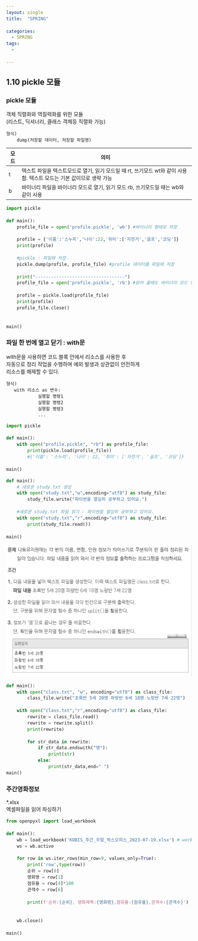 ```yaml
---
layout: single
title:  "SPRING"

categories:
  - SPRING
tags:
  - 
  
---
```

1.10 pickle 모듈
---


### pickle 모듈

객체 직렬화와 역질력화를 위한 모듈  
(리스트, 딕셔너리, 클래스 객체등 직렬화 가능)  
```
형식)
    dump(저장할 데이터, 저장할 파일명)
```

|모드|의미|
|-----|-----|
|t|텍스트 파일을 텍스트모드로 열기, 읽기 모드일 때 rt, 쓰기모드 wt와 같이 사용함. 텍스트 모드는 기본 값이므로 생략 가능|
|b|바이너리 파일을 바이너리 모드로 열기, 읽기 모드 rb, 쓰기모드일 때는 wb와 같이 사용|

```python
import pickle

def main():
    profile_file = open('profile.pickle', 'wb') #바이너리 형태로 저장

    profile = {'이름':'스누피','나이':22,'취미':['자전거','골프','코딩']}
    print(profile)

    #pickle : 파일에 저장
    pickle.dump(profile, profile_file) #profile 데이터를 파일에 저장

    print("----------------------------------")
    profile_file = open('profile.pickle', 'rb') #읽어 올떄도 바이너리 모드 명시

    profile = pickle.load(profile_file)
    print(profile)
    profile_file.close()


main()
```

### 파일 한 번에 열고 닫기 : with문

with문을 사용하면 코드 블록 안에서 리소스를 사용한 후  
자동으로 정리 작업을 수행하며 예외 발생과 상관없이 안전하게  
리소스를 해제할 수 있다.
```
형식)
   with 리소스 as 변수:
            실행할 명령1
            실행할 명령2
            실행할 명령3
            ...
```

```python
import pickle

def main():
    with open("profile.pickle", "rb") as profile_file:
        print(pickle.load(profile_file))
        #{'이름': '스누피', '나이': 22, '취미': ['자전거', '골프', '코딩']}
      
main()
```

```python
def main():
    # 새로운 study.txt 생성
    with open("study.txt","w",encoding="utf8") as study_file:
        study_file.write("파이썬을 열심히 공부하고 있어요.")

    #새로운 study.txt 파일 읽기 : 파이썬을 열심히 공부하고 있어요.
    with open("study.txt","r",encoding="utf8") as study_file:
        print(study_file.read())
      
main()
```

![23](/assets/images/PYTHON/23.PNG)

```python
def main():
    with open("class.txt", "w", encoding="utf8") as class_file:
        class_file.write("초록반 5세 20명 파랑반 6세 18명 노랑반 7세 22명")

    with open("class.txt","r",encoding="utf8") as class_file:
        rewrite = class_file.read()
        rewrite = rewrite.split()
        print(rewrite)

        for str_data in rewrite:
            if str_data.endswith("명"):
                print(str)
            else:
                print(str_data,end=" ")
main()

```

### 주간영화정보

*.xlsx  
엑셀파일을 읽어 파싱하기

```python
from openpyxl import load_workbook

def main():
    wb = load_workbook('KOBIS_주간_주말_박스오피스_2023-07-19.xlsx') # workbook
    ws = wb.active

    for row in ws.iter_rows(min_row=9, values_only=True):
        print('row',type(row))
        순위 = row[0]
        영화명 = row[1]
        점유율 = row[4]*100
        관객수 = row[6]

        print(f'순위:{순위}, 영화제목:{영화명},점유율:{점유율},관객수:{관객수}')


    wb.close()

main()
```




























